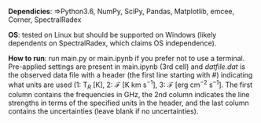 **Dependicies**: =>Python3.6, NumPy, SciPy, Pandas, Matplotlib, emcee, Corner, SpectralRadex

**OS**: tested on Linux but should be supported on Windows (likely dependents on SpectralRadex, which claims OS independence).

**How to run**: run main.py or main.ipynb if you prefer not to use a terminal. Pre-applied settings are present in main.ipynb (3rd cell) and _datfile.dat_ is the observed data file with a header (the first line starting with \#) indicating what units are used (1: T$_R$ [K], 2: $\mathcal{F}$ [K km s$^{−1}$], 3: $\mathcal{F}$ [erg cm$^{−2}$ s$^{−1}$]. The first column contains the frequencies in GHz, the 2nd column indicates the line strengths in terms of the specified units in the header, and the last column contains the uncertainties (leave blank if no uncertainties).
